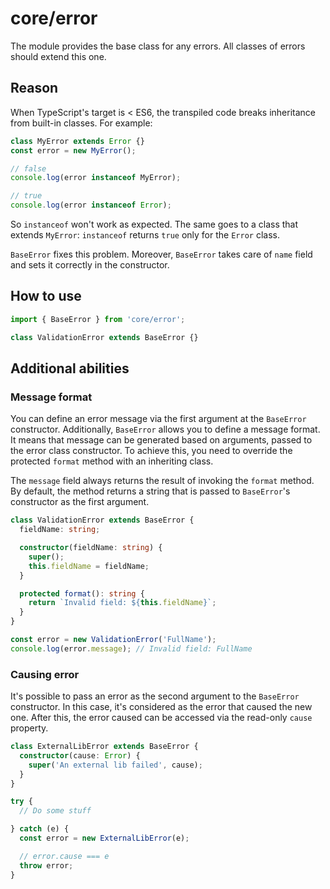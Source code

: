 # core/error

The module provides the base class for any errors. All classes of errors should extend this one.

## Reason

When TypeScript's target is < ES6, the transpiled code breaks inheritance from built-in classes.
For example:

```ts
class MyError extends Error {}
const error = new MyError();

// false
console.log(error instanceof MyError);

// true
console.log(error instanceof Error);
```

So `instanceof` won't work as expected. The same goes to a class that extends `MyError`: `instanceof` returns `true`
only for the `Error` class.

`BaseError` fixes this problem. Moreover, `BaseError` takes care of `name` field and sets it correctly
in the constructor.

## How to use

```ts
import { BaseError } from 'core/error';

class ValidationError extends BaseError {}
```

## Additional abilities

### Message format

You can define an error message via the first argument at the `BaseError` constructor. Additionally, `BaseError` allows you
to define a message format. It means that message can be generated based on arguments, passed to the error class
constructor. To achieve this, you need to override the protected `format` method with an inheriting class.

The `message` field always returns the result of invoking the `format` method. By default, the method returns a string that is passed
to `BaseError`'s constructor as the first argument.

```ts
class ValidationError extends BaseError {
  fieldName: string;

  constructor(fieldName: string) {
    super();
    this.fieldName = fieldName;
  }

  protected format(): string {
    return `Invalid field: ${this.fieldName}`;
  }
}

const error = new ValidationError('FullName');
console.log(error.message); // Invalid field: FullName
```

### Causing error

It's possible to pass an error as the second argument to the `BaseError` constructor. In this case, it's considered
as the error that caused the new one. After this, the error caused can be accessed via the read-only `cause` property.

```ts
class ExternalLibError extends BaseError {
  constructor(cause: Error) {
    super('An external lib failed', cause);
  }
}

try {
  // Do some stuff

} catch (e) {
  const error = new ExternalLibError(e);

  // error.cause === e
  throw error;
}
```
